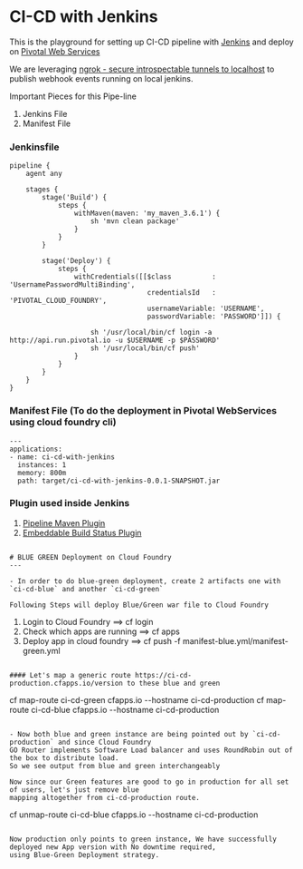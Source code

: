 # CI-CD with Jenkins 

This is the playground for setting up CI-CD pipeline with [Jenkins](https://jenkins.io/) and deploy on [Pivotal Web Services](https://console.run.pivotal.io/)

We are leveraging [ngrok - secure introspectable tunnels to localhost](https://ngrok.com/) to publish webhook events running on local jenkins.

Important Pieces for this Pipe-line

1) Jenkins File
2) Manifest File

### Jenkinsfile

```
pipeline {
    agent any

    stages {
        stage('Build') {
            steps {
                withMaven(maven: 'my_maven_3.6.1') {
                    sh 'mvn clean package'
                }
            }
        }

        stage('Deploy') {
            steps {
                withCredentials([[$class          : 'UsernamePasswordMultiBinding',
                                  credentialsId   : 'PIVOTAL_CLOUD_FOUNDRY',
                                  usernameVariable: 'USERNAME',
                                  passwordVariable: 'PASSWORD']]) {

                    sh '/usr/local/bin/cf login -a http://api.run.pivotal.io -u $USERNAME -p $PASSWORD'
                    sh '/usr/local/bin/cf push'
                }
            }
        }
    }
}
```

### Manifest File (To do the deployment in Pivotal WebServices using cloud foundry cli)
```
---
applications:
- name: ci-cd-with-jenkins
  instances: 1
  memory: 800m
  path: target/ci-cd-with-jenkins-0.0.1-SNAPSHOT.jar
```

### Plugin used inside Jenkins

 1) [Pipeline Maven Plugin](https://wiki.jenkins.io/display/JENKINS/Pipeline+Maven+Plugin)
 2) [Embeddable Build Status Plugin](https://wiki.jenkins.io/display/JENKINS/Embeddable+Build+Status+Plugin)
```

# BLUE GREEN Deployment on Cloud Foundry
---

- In order to do blue-green deployment, create 2 artifacts one with `ci-cd-blue` and another `ci-cd-green`

Following Steps will deploy Blue/Green war file to Cloud Foundry

```
1) Login to Cloud Foundry ==> cf login
2) Check which apps are running ==> cf apps
3) Deploy app in cloud foundry ==> cf push -f manifest-blue.yml/manifest-green.yml
``` 

#### Let's map a generic route https://ci-cd-production.cfapps.io/version to these blue and green 

```
 cf map-route ci-cd-green cfapps.io --hostname ci-cd-production
 cf map-route ci-cd-blue cfapps.io --hostname ci-cd-production
```

- Now both blue and green instance are being pointed out by `ci-cd-production` and since Cloud Foundry 
GO Router implements Software Load balancer and uses RoundRobin out of the box to distribute load.
So we see output from blue and green interchangeably

Now since our Green features are good to go in production for all set of users, let's just remove blue 
mapping altogether from ci-cd-production route.

```
cf unmap-route ci-cd-blue cfapps.io --hostname ci-cd-production
``` 

Now production only points to green instance, We have successfully deployed new App version with No downtime required,
using Blue-Green Deployment strategy.
